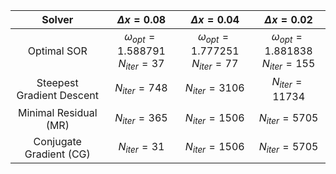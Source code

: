 | Solver | $\Delta x = 0.08$ | $\Delta x = 0.04$ | $\Delta x = 0.02$ |
| :---: | :---: | :---: | :---: |
| Optimal SOR | $\omega_{opt} = 1.588791$<br>$N_{iter} = 37$ | $\omega_{opt} = 1.777251$<br>$N_{iter} = 77$ | $\omega_{opt} = 1.881838$<br>$N_{iter} = 155$ |
|Steepest Gradient Descent | $N_{iter} = 748$ | $N_{iter} = 3106$ | $N_{iter} = 11734$ | 
|Minimal Residual (MR) | $N_{iter} = 365$ | $N_{iter} = 1506$ | $N_{iter} = 5705$ | 
|Conjugate Gradient (CG) | $N_{iter} = 31$ | $N_{iter} = 1506$ | $N_{iter} = 5705$ | 



